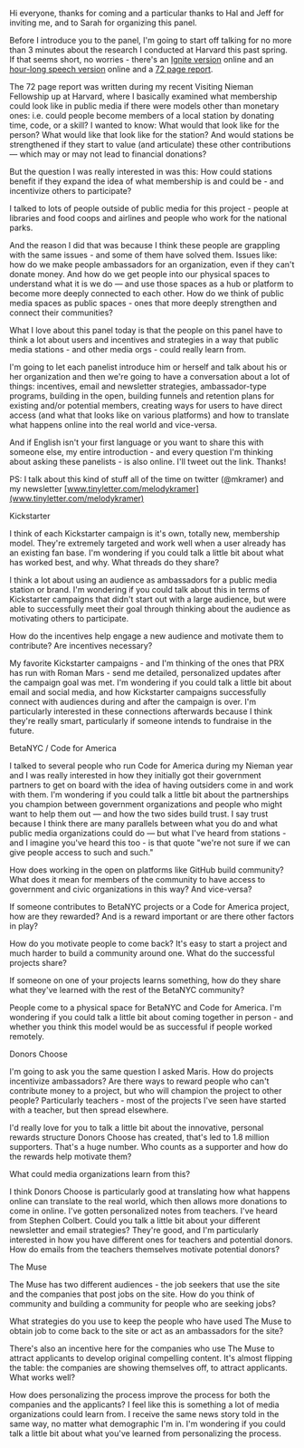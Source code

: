 

Hi everyone, thanks for coming and a particular thanks to Hal and Jeff for inviting me, and to Sarah for organizing this panel.

Before I introduce you to the panel, I'm going to start off talking for no more than 3 minutes about the research I conducted at Harvard this past spring. If that seems short, no worries - there's an [Ignite version](https://www.youtube.com/watch?v=gZVI18RLbyk) online and an [hour-long speech version](www.youtube.com/watch?v=CAmNK85s2l4) online and a [72 page report](http://www.niemanlab.org/2015/07/putting-the-public-into-public-media-membership/).

The 72 page report was written during my recent Visiting Nieman Fellowship up at Harvard, where I basically examined what membership could look like in public media if there were models other than monetary ones: i.e. could people become members of a local station by donating time, code, or a skill? I wanted to know: What would that look like for the person? What would like that look like for the station? And would stations be strengthened if they start to value (and articulate) these other contributions — which may or may not lead to financial donations? 

But the question I was really interested in was this: How could stations benefit if they expand the idea of what membership is and could be - and incentivize others to participate?

I talked to lots of people outside of public media for this project - people at libraries and food coops and airlines and people who work for the national parks.

And the reason I did that was because I think these people are grappling with the same issues - and some of them have solved them. Issues like: how do we make people ambassadors for an organization, even if they can't donate money. And how do we get people into our physical spaces to understand what it is we do — and use those spaces as a hub or platform to become more deeply connected to each other. How do we think of public media spaces as public spaces - ones that more deeply strengthen and connect their communities? 

What I love about this panel today is that the people on this panel have to think a lot about users and incentives and strategies in a way that public media stations - and other media orgs - could really learn from.

I'm going to let each panelist introduce him or herself and talk about his or her organization and then we're going to have a conversation about a lot of things: incentives, email and newsletter strategies, ambassador-type programs, building in the open, building funnels and retention plans for existing and/or potential members, creating ways for users to have direct access (and what that looks like on various platforms) and how to translate what happens online into the real world and vice-versa. 

And if English isn't your first language or you want to share this with someone else, my entire introduction - and every question I'm thinking about asking these panelists - is also online. I'll tweet out the link. Thanks! 

PS: I talk about this kind of stuff all of the time on twitter (@mkramer) and my newsletter [www.tinyletter.com/melodykramer](www.tinyletter.com/melodykramer)


Kickstarter

I think of each Kickstarter campaign is it's own, totally new, membership model. They're extremely targeted and work well when a user already has an existing fan base. I'm wondering if you could talk a little bit about what has worked best, and why. What threads do they share? 

I think a lot about using an audience as ambassadors for a public media station or brand. I'm wondering if you could talk about this in terms of Kickstarter campaigns that didn't start out with a large audience, but were able to successfully meet their goal through thinking about the audience as motivating others to participate.

How do the incentives help engage a new audience and motivate them to contribute? Are incentives necessary?

My favorite Kickstarter campaigns - and I'm thinking of the ones that PRX has run with Roman Mars - send me detailed, personalized updates after the campaign goal was met. I'm wondering if you could talk a little bit about email and social media, and how Kickstarter campaigns successfully connect with audiences during and after the campaign is over. I'm particularly interested in these connections afterwards because I think they're really smart, particularly if someone intends to fundraise in the future.

BetaNYC / Code for America

I talked to several people who run Code for America during my Nieman year and I was really interested in how they initially got their government partners to get on board with the idea of having outsiders come in and work with them. I'm wondering if you could talk a little bit about the partnerships you champion between government organizations and people who might want to help them out — and how the two sides build trust. I say trust because I think there are many parallels between what you do and what public media organizations could do — but what I've heard from stations - and I imagine you've heard this too - is that quote "we're not sure if we can give people access to such and such."

How does working in the open on platforms like GitHub build community? What does it mean for members of the community to have access to government and civic organizations in this way? And vice-versa?

If someone contributes to BetaNYC projects or a Code for America project, how are they rewarded? And is a reward important or are there other factors in play?

How do you motivate people to come back? It's easy to start a project and much harder to build a community around one. What do the successful projects share?

If someone on one of your projects learns something, how do they share what they've learned with the rest of the BetaNYC community?

People come to a physical space for BetaNYC and Code for America. I'm wondering if you could talk a little bit about coming together in person - and whether you think this model would be as successful if people worked remotely.

Donors Choose

I'm going to ask you the same question I asked Maris. How do projects incentivize ambassadors? Are there ways to reward people who can't contribute money to a project, but who will champion the project to other people? Particularly teachers - most of the projects I've seen have started with a teacher, but then spread elsewhere.

I'd really love for you to talk a little bit about the innovative, personal rewards structure Donors Choose has created, that's led to 1.8 million supporters. That's a huge number. Who counts as a supporter and how do the rewards help motivate them?

What could media organizations learn from this?

I think Donors Choose is particularly good at translating how what happens online can translate to the real world, which then allows more donations to come in online. I've gotten personalized notes from teachers. I've heard from Stephen Colbert. Could you talk a little bit about your different newsletter and email strategies? They're good, and I'm particularly interested in how you have different ones for teachers and potential donors. How do emails from the teachers themselves motivate potential donors? 

The Muse


The Muse has two different audiences - the job seekers that use the site and the companies that post jobs on the site. How do you think of community and building a community for people who are seeking jobs?

What strategies do you use to keep the people who have used The Muse to obtain job to come back to the site or act as an ambassadors for the site?

There's also an incentive here for the companies who use The Muse to attract applicants to develop original compelling content. It's almost flipping the table: the companies are showing themselves off, to attract applicants. What works well?

How does personalizing the process improve the process for both the companies and the applicants? I feel like this is something a lot of media organizations could learn from. I receive the same news story told in the same way, no matter what demographic I'm in. I'm wondering if you could talk a little bit about what you've learned from personalizing the process.
